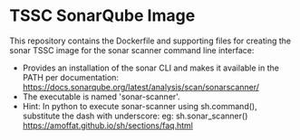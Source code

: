 # TSSC SonarQube Image

This repository contains the Dockerfile and supporting files for creating the sonar TSSC image for the sonar scanner command line interface:

* Provides an installation of the sonar CLI and makes it available in the PATH per documentation:
    https://docs.sonarqube.org/latest/analysis/scan/sonarscanner/ 
* The executable is named 'sonar-scanner'.
* Hint:  In python to execute sonar-scanner using sh.command(), substitute the dash with underscore:
    eg: sh.sonar_scanner()
    https://amoffat.github.io/sh/sections/faq.html

